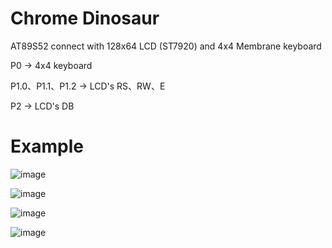 # Chrome Dinosaur
AT89S52 connect with 128x64 LCD (ST7920) and 4x4 Membrane keyboard

P0 -> 4x4 keyboard

P1.0、P1.1、P1.2 -> LCD's RS、RW、E

P2 -> LCD's DB

# Example

![image](https://github.com/L1Chung/AT89S52_ChromeDinosaur/blob/main/examlpe1.png)

![image](https://github.com/L1Chung/AT89S52_ChromeDinosaur/blob/main/examlpe2.png)

![image](https://github.com/L1Chung/AT89S52_ChromeDinosaur/blob/main/examlpe3.png)

![image](https://github.com/L1Chung/AT89S52_ChromeDinosaur/blob/main/examlpe4.png)

